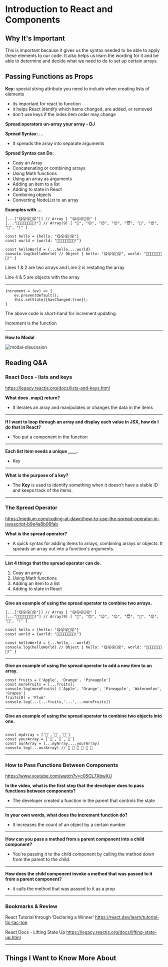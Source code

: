 # Introduction to React and Components

## Why It's Important

This is important because it gives us the syntax needed to be able to apply these elements to our code. It also helps us learn the wording for it and be able to determine and decide what we need to do to set up certain arrays.

## Passing Functions as Props

**Key:** special string attribute you need to include when creating lists of elements 

- its important for react to function
- it helps React identify which items changed, are added, or removed
- don't use keys if the index item order may change

**Spread operators un-array your array - DJ**

**Spread Syntax:** ...

- It spreads the array into separate arguments

**Spread Syntax can Do:**

- Copy an Array
- Concatenating or combining arrays
- Using Math functions
- Using an array as arguments
- Adding an item to a list
- Adding to state in React
- Combining objects
- Converting NodeList to an array

**Examples with ...**

```
[...["😋😛😜🤪😝"]] // Array [ "😋😛😜🤪😝" ]
[..."🙂🙃😉😊😇🥰😍🤩!"] // Array(9) [ "🙂", "🙃", "😉", "😊", "😇", "🥰", "😍", "🤩", "!" ]

const hello = {hello: "😋😛😜🤪😝"}
const world = {world: "🙂🙃😉😊😇🥰😍🤩!"}

const helloWorld = {...hello,...world}
console.log(helloWorld) // Object { hello: "😋😛😜🤪😝", world: "🙂🙃😉😊😇🥰😍🤩!" }
```

Lines 1 & 2 are two arrays and Line 2 is restating the array

Line 4 & 5 are objects with the array

---



```
increment = (ev) => {
    ev.preventdefault();
    this.setState({hasChanged:true});
}
```

The above code is short-hand for increment updating.

Increment is the function

-----------------

**How to Modal**

![modal-disucssion](https://cdn.discordapp.com/attachments/442113342501552147/1100099958188810350/App-Moda-Discussion.png)



## Reading Q&A

### **React Docs - lists and keys**

<https://legacy.reactjs.org/docs/lists-and-keys.html>

**What does .map() return?**

- It iterates an array and manipulates or changes the data in the items

---

**If I want to loop through an array and display each value in JSX, how do I do that in React?**

- You put a component in the function

---

**Each list item needs a unique ____.**

- Key

---

**What is the purpose of a key?**

- The **Key** is used to identify something when it doesn't have a stable ID and keeps track of the items.

-----------------

### **The Spread Operator**

<https://medium.com/coding-at-dawn/how-to-use-the-spread-operator-in-javascript-b9e4a8b06fab>

**What is the spread operator?**

- A quick syntax for adding items to arrays, combining arrays or objects. It spreads an array out into a function's arguments.

---

**List 4 things that the spread operator can do.**

1. Copy an array
2. Using Math functions
3. Adding an item to a list
4. Adding to state in React

---

**Give an example of using the spread operator to combine two arrays.**

```
[...["😋😛😜🤪😝"]] // Array [ "😋😛😜🤪😝" ]
[..."🙂🙃😉😊😇🥰😍🤩!"] // Array(9) [ "🙂", "🙃", "😉", "😊", "😇", "🥰", "😍", "🤩", "!" ]

const hello = {hello: "😋😛😜🤪😝"}
const world = {world: "🙂🙃😉😊😇🥰😍🤩!"}

const helloWorld = {...hello,...world}
console.log(helloWorld) // Object { hello: "😋😛😜🤪😝", world: "🙂🙃😉😊😇🥰😍🤩!" }
```

---

**Give an example of using the spread operator to add a new item to an array.**

```
const fruits = ['Apple', 'Orange', 'Pineapple']
const moreFruits = [...fruits];
console.log(moreFruits) ['Apple', "Orange', 'Pineapple', 'Watermelon', 'Grapes']
fruits[0] = 'Plum'
console.log(...[...fruits,'...',...moreFruits])
```

---

**Give an example of using the spread operator to combine two objects into one.**

```

const myArray = [`🤪`,`🐻`,`🎌`]
const yourArray = [`🙂`,`🤗`,`🤩`]
const ourArray = [...myArray,...yourArray]
console.log(...ourArray) // 🤪 🐻 🎌 🙂 🤗 🤩
```

-----------------

### **How to Pass Functions Between Components**

<https://www.youtube.com/watch?v=c05OL7XbwXU>

**In the video, what is the first step that the developer does to pass functions between components?**

- The developer created a function in the parent that controls the state

---

**In your own words, what does the increment function do?**

- It increases the count of an object by a certain number

---

**How can you pass a method from a parent component into a child component?**

- You're passing it to the child component by calling the method down from the parent to the child.

---

**How does the child component invoke a method that was passed to it from a parent component?**

- it calls the method that was passed to it as a prop

-----------------

### Bookmarks & Review

React Tutorial through ‘Declaring a Winner’
<https://react.dev/learn/tutorial-tic-tac-toe>

React Docs - Lifting State Up
<https://legacy.reactjs.org/docs/lifting-state-up.html>

-----------------


## Things I Want to Know More About
